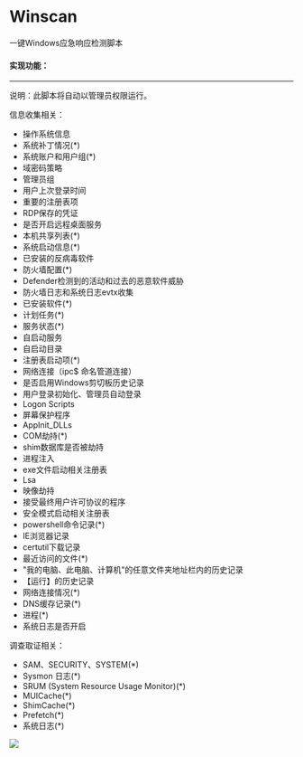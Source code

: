 # Winscan
一键Windows应急响应检测脚本

#### 实现功能：
---
说明：此脚本将自动以管理员权限运行。

信息收集相关：
+ 操作系统信息
+ 系统补丁情况(*)
+ 系统账户和用户组(*)
+ 域密码策略
+ 管理员组
+ 用户上次登录时间
+ 重要的注册表项
+ RDP保存的凭证
+ 是否开启远程桌面服务
+ 本机共享列表(*)
+ 系统启动信息(*)
+ 已安装的反病毒软件
+ 防火墙配置(*)
+ Defender检测到的活动和过去的恶意软件威胁
+ 防火墙日志和系统日志evtx收集
+ 已安装软件(*)
+ 计划任务(*)
+ 服务状态(*)
+ 自启动服务
+ 自启动目录
+ 注册表启动项(*)
+ 网络连接（ipc$ 命名管道连接）
+ 是否启用Windows剪切板历史记录
+ 用户登录初始化、管理员自动登录
+ Logon Scripts
+ 屏幕保护程序
+ AppInit_DLLs
+ COM劫持(*)
+ shim数据库是否被劫持
+ 进程注入
+ exe文件启动相关注册表
+ Lsa
+ 映像劫持
+ 接受最终用户许可协议的程序
+ 安全模式启动相关注册表
+ powershell命令记录(*)
+ IE浏览器记录
+ certutil下载记录
+ 最近访问的文件(*)
+ "我的电脑、此电脑、计算机"的任意文件夹地址栏内的历史记录
+ 【运行】的历史记录
+ 网络连接情况(*)
+ DNS缓存记录(*)
+ 进程(*)
+ 系统日志是否开启


调查取证相关：
+ SAM、SECURITY、SYSTEM(*)
+ Sysmon 日志(*)
+ SRUM (System Resource Usage Monitor)(*)
+ MUICache(*)
+ ShimCache(*)
+ Prefetch(*)
+ 系统日志(*)

![](https://upload-images.jianshu.io/upload_images/21474770-a845eaa691a017ba.png?imageMogr2/auto-orient/strip%7CimageView2/2/w/1240)
